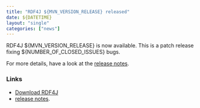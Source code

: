 ```yaml
---
title: "RDF4J ${MVN_VERSION_RELEASE} released"
date: ${DATETIME}
layout: "single"
categories: ["news"]
---
```

RDF4J ${MVN_VERSION_RELEASE} is now available. This is a patch release fixing ${NUMBER_OF_CLOSED_ISSUES} bugs.

For more details, have a look at the [release notes](/release-notes/${MVN_VERSION_RELEASE}).
<!--more-->
### Links

- [Download RDF4J](/download/)
- [release notes](/release-notes/${MVN_VERSION_RELEASE}).

